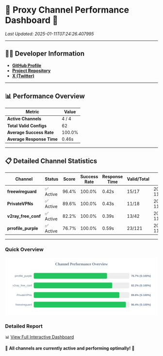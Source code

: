 # 🌟 Proxy Channel Performance Dashboard 🌟

_Last Updated: 2025-01-11T07:24:26.407995_

---

## 👩‍💻 Developer Information

- **[GitHub Profile](https://github.com/4n0nymou3)**  
- **[Project Repository](https://github.com/4n0nymou3/multi-proxy-config-fetcher)**  
- **[X (Twitter)](https://x.com/4n0nymou3)**  

---

## 📊 Performance Overview

| Metric                | Value       |
|-----------------------|-------------|
| **Active Channels**   | 4 / 4       |
| **Total Valid Configs** | 62          |
| **Average Success Rate** | 100.0%      |
| **Average Response Time** | 0.46s       |

---

## 📋 Detailed Channel Statistics

| Channel          | Status     | Score  | Success Rate | Response Time | Valid/Total | Last Success               |
|------------------|------------|--------|--------------|---------------|-------------|----------------------------|
| **freewireguard**  | ✅ Active  | 96.4%  | 100.0% | 0.42s         | 15/17       | 2025-01-11T07:24:26.406152 |
| **PrivateVPNs**  | ✅ Active  | 89.6%  | 100.0% | 0.43s         | 11/18       | 2025-01-11T07:24:25.959982 |
| **v2ray_free_conf**  | ✅ Active  | 82.2%  | 100.0% | 0.39s         | 13/42       | 2025-01-11T07:24:25.491945 |
| **prrofile_purple**  | ✅ Active  | 76.7%  | 100.0% | 0.59s         | 23/121       | 2025-01-11T07:24:25.017955 |

---

### Quick Overview
<div align="center">
  <a href="https://raw.githubusercontent.com/nullluser/NullRepo/refs/heads/main/assets/channel_stats_chart.svg">
    <img src="https://raw.githubusercontent.com/nullluser/NullRepo/refs/heads/main/assets/channel_stats_chart.svg" alt="Source Performance Statistics" width="800">
  </a>
</div>

### Detailed Report
📊 [View Full Interactive Dashboard](https://htmlpreview.github.io/?https://github.com/nullluser/NullRepo/blob/main/assets/performance_report.html)

🎉 **All channels are currently active and performing optimally!** 🎉
